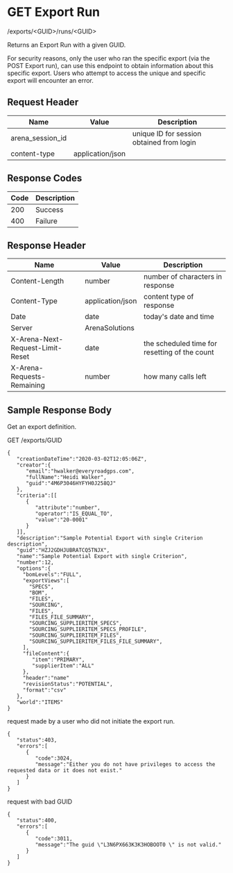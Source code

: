 # GET Export Run


/exports/&lt;GUID&gt;/runs/&lt;GUID&gt;

Returns an Export Run with a given GUID. 

For security reasons, only the user who ran the specific  export \(via the POST Export run\), can use this endpoint to obtain information about this specific export. Users who attempt to access the unique and specific export will encounter an error.

## Request Header

| Name<br> | Value<br> | Description<br> |
|  --- |  --- |  --- | 
| arena_session_id<br> |   | unique ID for session obtained from login<br> |
| content\-type<br> | application/json<br> |   |

## Response Codes

| Code<br> | Description<br> |
|  --- |  --- | 
| 200<br> | Success<br> |
| 400<br> | Failure<br> |

## Response Header

| Name<br> | Value<br> | Description<br> |
|  --- |  --- |  --- | 
| Content\-Length<br> | number<br> | number of characters in response<br> |
| Content\-Type<br> | application/json<br> | content type of response<br> |
| Date<br> | date<br> | today's date and time<br> |
| Server<br> | ArenaSolutions<br> |   |
| X\-Arena\-Next\-Request\-Limit\-Reset<br> | date<br> | the scheduled time for resetting of the count<br> |
| X\-Arena\-Requests\-Remaining<br> | number<br> | how many calls left<br> |

## Sample Response Body
Get an export definition.



GET /exports/GUID

```
{  
   "creationDateTime":"2020-03-02T12:05:06Z",  
   "creator":{
      "email":"hwalker@everyroadgps.com",
      "fullName":"Heidi Walker",
      "guid":"4M6P3046HYFYH0J258QJ"    
   },
   "criteria":[[
      {
         "attribute":"number",
         "operator":"IS_EQUAL_TO",
         "value":"20-0001"
      }
   ]],
   "description":"Sample Potential Export with single Criterion description",
   "guid":"HZJ2GDHJUBRATCQ5TNJX",
   "name":"Sample Potential Export with single Criterion",
   "number":12,
   "options":{
     "bomLevels":"FULL",
     "exportViews":[
       "SPECS",
       "BOM",
       "FILES",
       "SOURCING",
       "FILES",
       "FILES_FILE_SUMMARY",
       "SOURCING_SUPPLIERITEM_SPECS",
       "SOURCING_SUPPLIERITEM_SPECS_PROFILE",
       "SOURCING_SUPPLIERITEM_FILES",
       "SOURCING_SUPPLIERITEM_FILES_FILE_SUMMARY",
     ],
     "fileContent":{
        "item":"PRIMARY",
        "supplierItem":"ALL"
     },
     "header":"name"
     "revisionStatus":"POTENTIAL",
     "format":"csv"
   },
   "world":"ITEMS"
}
```
request made by a user who did not initiate the export run.

```
{  
   "status":403,
   "errors":[  
      {  
         "code":3024,
         "message":"Either you do not have privileges to access the requested data or it does not exist."
      }
   ]
}
```
request with bad GUID

```
{  
   "status":400,
   "errors":[  
      {  
         "code":3011,
         "message":"The guid \"L3N6PX663K3K3HOBOOT0 \" is not valid."
      }
   ]
}
```
